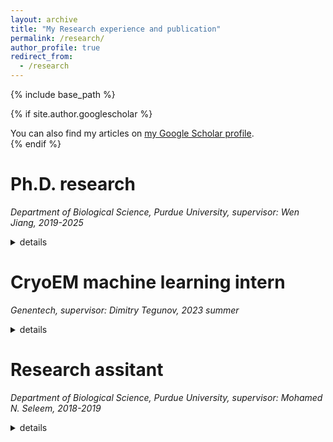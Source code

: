 ```yaml
---
layout: archive
title: "My Research experience and publication"
permalink: /research/
author_profile: true
redirect_from:
  - /research
---
```


{% include base_path %}

{% if site.author.googlescholar %}
  <div class="wordwrap">You can also find my articles on <a href="{{site.author.googlescholar}}">my Google Scholar profile</a>.</div>
{% endif %}

# Ph.D. research
_Department of Biological Science, Purdue University, supervisor: Wen Jiang, 2019-2025_
<details>
  <summary> details </summary>

  ## Method developement for the helical reconstruction
  
  ### Publication
  
  ## Development for cryoVR
  
  ### Publication
  
  ## Integrated our real helical recontruction pipeline in our research
  
  ### Publication

</details>

# CryoEM machine learning intern
_Genentech, supervisor: Dimitry Tegunov, 2023 summer_
<details>
  <summary> details </summary>

  ## Generating 3D density from 2D class averages

</details>



# Research assitant 
_Department of Biological Science, Purdue University, supervisor: Mohamed N. Seleem, 2018-2019_
<details>
  <summary> details </summary>
  
  ## Drug discovery for the anti-microbial resistence bacteria

  ### Publication
</details>

